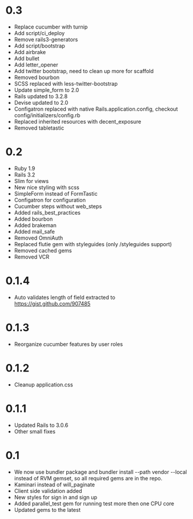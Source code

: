 # 0.3

* Replace cucumber with turnip
* Add script/ci_deploy
* Remove rails3-generators
* Add script/bootstrap
* Add airbrake
* Add bullet
* Add letter_opener
* Add twitter bootstrap, need to clean up more for scaffold
* Removed bourbon
* SCSS replaced with less-twitter-bootstrap
* Update simple_form to 2.0
* Rails updated to 3.2.8
* Devise updated to 2.0
* Configatron replaced with native Rails.application.config, checkout config/initializers/config.rb
* Replaced inherited resources with decent_exposure
* Removed tabletastic

# 0.2

* Ruby 1.9
* Rails 3.2
* Slim for views
* New nice styling with scss
* SimpleForm instead of FormTastic
* Configatron for configuration
* Cucumber steps without web_steps
* Added rails_best_practices
* Added bourbon
* Added brakeman
* Added mail_safe
* Removed OmniAuth
* Replaced flutie gem with styleguides (only /styleguides support)
* Removed cached gems
* Removed VCR

# 0.1.4

* Auto validates length of field extracted to https://gist.github.com/907485

# 0.1.3

* Reorganize cucumber features by user roles

# 0.1.2

* Cleanup application.css

# 0.1.1

* Updated Rails to 3.0.6
* Other small fixes

# 0.1

* We now use bundler package and bundler install --path vendor --local instead of RVM gemset, so all required gems
are in the repo.
* Kaminari instead of will_paginate
* Client side validation added
* New styles for sign in and sign up
* Added parallel_test gem for running test more then one CPU core
* Updated gems to the latest
